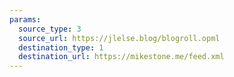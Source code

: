 ```yaml
---
params:
  source_type: 3
  source_url: https://jlelse.blog/blogroll.opml
  destination_type: 1
  destination_url: https://mikestone.me/feed.xml
---
```

